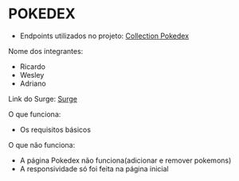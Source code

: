 # POKEDEX

- Endpoints utilizados no projeto:  [Collection Pokedex](https://documenter.getpostman.com/view/14330700/Tz5tYFx4)

Nome dos integrantes: 
- Ricardo
- Wesley
- Adriano

Link do Surge:
[Surge](righteous-creator.surge.sh)

O que funciona:

- Os requisitos básicos 

O que não funciona: 

- A página Pokedex não funciona(adicionar e remover pokemons)
- A responsividade só foi feita na página inicial

